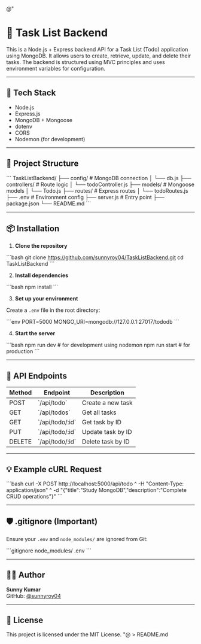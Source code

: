 @"
# 📝 Task List Backend

This is a Node.js + Express backend API for a Task List (Todo) application using MongoDB. It allows users to create, retrieve, update, and delete their tasks. The backend is structured using MVC principles and uses environment variables for configuration.

---

## 🚀 Tech Stack

- Node.js
- Express.js
- MongoDB + Mongoose
- dotenv
- CORS
- Nodemon (for development)

---

## 📁 Project Structure

\`\`\`
TaskListBackend/
├── config/              # MongoDB connection
│   └── db.js
├── controllers/         # Route logic
│   └── todoController.js
├── models/              # Mongoose models
│   └── Todo.js
├── routes/              # Express routes
│   └── todoRoutes.js
├── .env                 # Environment config
├── server.js            # Entry point
├── package.json
└── README.md
\`\`\`

---

## 📦 Installation

1. **Clone the repository**

\`\`\`bash
git clone https://github.com/sunnyroy04/TaskListBackend.git
cd TaskListBackend
\`\`\`

2. **Install dependencies**

\`\`\`bash
npm install
\`\`\`

3. **Set up your environment**

Create a `.env` file in the root directory:

\`\`\`env
PORT=5000
MONGO_URI=mongodb://127.0.0.1:27017/tododb
\`\`\`

4. **Start the server**

\`\`\`bash
npm run dev     # for development using nodemon
npm run start   # for production
\`\`\`

---

## 🔌 API Endpoints

| Method | Endpoint           | Description              |
|--------|--------------------|--------------------------|
| POST   | \`/api/todo\`        | Create a new task        |
| GET    | \`/api/todos\`       | Get all tasks            |
| GET    | \`/api/todo/:id\`    | Get task by ID           |
| PUT    | \`/api/todo/:id\`    | Update task by ID        |
| DELETE | \`/api/todo/:id\`    | Delete task by ID        |

---

## 💡 Example cURL Request

\`\`\`bash
curl -X POST http://localhost:5000/api/todo ^
 -H "Content-Type: application/json" ^
 -d "{\"title\":\"Study MongoDB\",\"description\":\"Complete CRUD operations\"}"
\`\`\`

---

## 🛡️ .gitignore (Important)

Ensure your `.env` and `node_modules/` are ignored from Git:

\`\`\`gitignore
node_modules/
.env
\`\`\`

---

## 🧑‍💻 Author

**Sunny Kumar**  
GitHub: [@sunnyroy04](https://github.com/sunnyroy04)

---

## 📃 License

This project is licensed under the MIT License.
"@ > README.md
